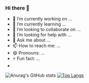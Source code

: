 ### Hi there 👋
- 🔭 I’m currently working on ...
- 🌱 I’m currently learning ...
- 👯 I’m looking to collaborate on ...
- 🤔 I’m looking for help with ...
- 💬 Ask me about ...
- 📫 How to reach me: ...
- 😄 Pronouns: ...
- ⚡ Fun fact: ...
- 
![Anurag's GitHub stats](https://github-readme-stats.vercel.app/api?username=anuraghazra&show_icons=true&theme=transparent)
  [![Top Langs](https://github-readme-stats.vercel.app/api/top-langs/?username=chkawan&layout=compact&show_icons=true&?theme=github_dark&card_width=400¨&card_height=500 )](https://github.com/chkawan/github-readme-stats)
